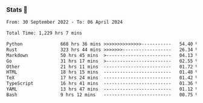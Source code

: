 ### Stats 👋
<!--START_SECTION:waka-->

```txt
From: 30 September 2022 - To: 06 April 2024

Total Time: 1,229 hrs 7 mins

Python              668 hrs 36 mins >>>>>>>>>>>>>>-----------   54.40 %
Rust                323 hrs 44 mins >>>>>>>------------------   26.34 %
Markdown            50 hrs 45 mins  >------------------------   04.13 %
Go                  31 hrs 17 mins  >------------------------   02.55 %
Other               21 hrs 11 mins  -------------------------   01.72 %
HTML                18 hrs 15 mins  -------------------------   01.48 %
TeX                 17 hrs 24 mins  -------------------------   01.42 %
TypeScript          16 hrs 41 mins  -------------------------   01.36 %
YAML                13 hrs 47 mins  -------------------------   01.12 %
Bash                9 hrs 12 mins   -------------------------   00.75 %
```

<!--END_SECTION:waka-->

<!--
**buhaytza2005/buhaytza2005** is a ✨ _special_ ✨ repository because its `README.md` (this file) appears on your GitHub profile.

Here are some ideas to get you started:

- 🔭 I’m currently working on ...
- 🌱 I’m currently learning ...
- 👯 I’m looking to collaborate on ...
- 🤔 I’m looking for help with ...
- 💬 Ask me about ...
- 📫 How to reach me: ...
- 😄 Pronouns: ...
- ⚡ Fun fact: ...
-->


